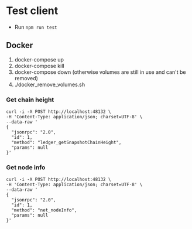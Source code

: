 # Test client

- Run `npm run test`

## Docker

1. docker-compose up
2. docker-compose kill
3. docker-compose down (otherwise volumes are still in use and can't be removed)
4. ./docker_remove_volumes.sh

### Get chain height

    curl -i -X POST http://localhost:48132 \
    -H 'Content-Type: application/json; charset=UTF-8' \
    --data-raw '
    {
      "jsonrpc": "2.0",
      "id": 1,
      "method": "ledger_getSnapshotChainHeight",
      "params": null
    }'

### Get node info

    curl -i -X POST http://localhost:48132 \
    -H 'Content-Type: application/json; charset=UTF-8' \
    --data-raw '
    {
      "jsonrpc": "2.0",
      "id": 1,
      "method": "net_nodeInfo",
      "params": null
    }'